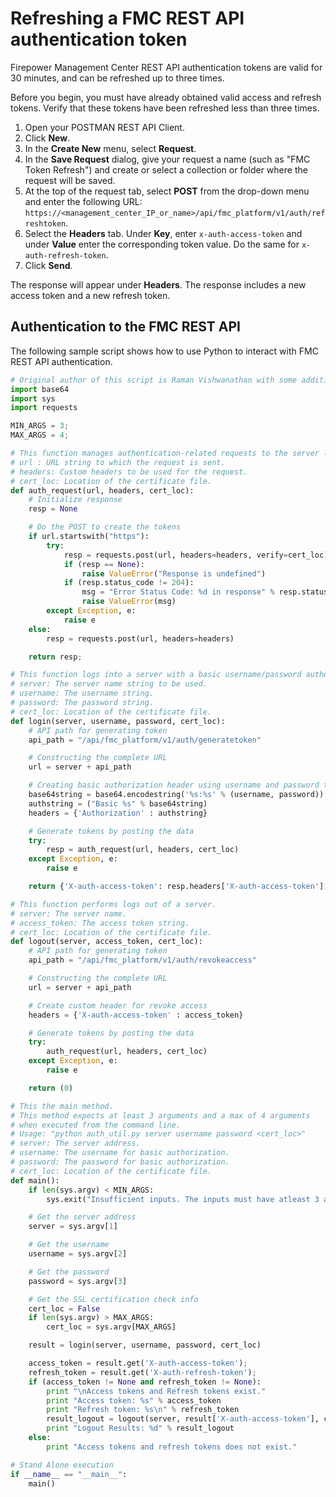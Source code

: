 # Refreshing a FMC REST API authentication token

Firepower Management Center REST API authentication tokens are valid for 30 minutes, and can be refreshed up to three times.

Before you begin, you must have already obtained valid access and refresh tokens. Verify that these tokens have been refreshed less than three times.

1. Open your POSTMAN REST API Client.
2. Click **New**.
3. In the **Create New** menu, select **Request**.
4. In the **Save Request** dialog, give your request a name (such as "FMC Token Refresh") and create or select a collection or folder where the request will be saved.
5. At the top of the request tab, select **POST** from the drop-down menu and enter the following URL: `https://<management_center_IP_or_name>/api/fmc_platform/v1/auth/refreshtoken`.
6. Select the **Headers** tab. Under **Key**, enter `x-auth-access-token` and under **Value** enter the corresponding token value. Do the same for `x-auth-refresh-token`.
8. Click **Send**.

The response will appear under **Headers**. The response includes a new access token and a new refresh token.

## Authentication to the FMC REST API

The following sample script shows how to use Python to interact with FMC REST API authentication.

```python
# Original author of this script is Raman Vishwanathan with some additions from Krishan Veer
import base64
import sys
import requests

MIN_ARGS = 3;
MAX_ARGS = 4;

# This function manages authentication-related requests to the server located at the named URL.
# url : URL string to which the request is sent.
# headers: Custom headers to be used for the request.
# cert_loc: Location of the certificate file.
def auth_request(url, headers, cert_loc):
    # Initialize response
    resp = None

    # Do the POST to create the tokens
    if url.startswith("https"):
        try:
            resp = requests.post(url, headers=headers, verify=cert_loc)
            if (resp == None):
                raise ValueError("Response is undefined")
            if (resp.status_code != 204):
                msg = "Error Status Code: %d in response" % resp.status_code
                raise ValueError(msg)
        except Exception, e:
            raise e
    else:
        resp = requests.post(url, headers=headers)

    return resp;

# This function logs into a server with a basic username/password authorization.
# server: The server name string to be used.
# username: The username string.
# password: The password string.
# cert_loc: Location of the certificate file.
def login(server, username, password, cert_loc):
    # API path for generating token
    api_path = "/api/fmc_platform/v1/auth/generatetoken"

    # Constructing the complete URL
    url = server + api_path

    # Creating basic authorization header using username and password that is base64 encoded
    base64string = base64.encodestring('%s:%s' % (username, password)).replace('\n', '')
    authstring = ("Basic %s" % base64string)
    headers = {'Authorization' : authstring}

    # Generate tokens by posting the data
    try:
        resp = auth_request(url, headers, cert_loc)
    except Exception, e:
        raise e

    return {'X-auth-access-token': resp.headers['X-auth-access-token'], 'X-auth-refresh-token':resp.headers['X-auth-refresh-token']}

# This function performs logs out of a server.
# server: The server name.
# access_token: The access token string.
# cert_loc: Location of the certificate file.
def logout(server, access_token, cert_loc):
    # API path for generating token
    api_path = "/api/fmc_platform/v1/auth/revokeaccess"

    # Constructing the complete URL
    url = server + api_path

    # Create custom header for revoke access
    headers = {'X-auth-access-token' : access_token}

    # Generate tokens by posting the data
    try:
        auth_request(url, headers, cert_loc)
    except Exception, e:
        raise e

    return (0)

# This the main method.
# This method expects at least 3 arguments and a max of 4 arguments
# when executed from the command line.
# Usage: "python auth_util.py server username password <cert_loc>"
# server: The server address.
# username: The username for basic authorization.
# password: The password for basic authorization.
# cert_loc: Location of the certificate file.
def main():
    if len(sys.argv) < MIN_ARGS:
        sys.exit("Insufficient inputs. The inputs must have atleast 3 arguments \"python auth_util.py <server_addr> <username> <password> <location of certificate>\"")

    # Get the server address
    server = sys.argv[1]

    # Get the username
    username = sys.argv[2]

    # Get the password
    password = sys.argv[3]

    # Get the SSL certification check info
    cert_loc = False
    if len(sys.argv) > MAX_ARGS:
        cert_loc = sys.argv[MAX_ARGS]

    result = login(server, username, password, cert_loc)

    access_token = result.get('X-auth-access-token');
    refresh_token = result.get('X-auth-refresh-token');
    if (access_token != None and refresh_token != None):
        print "\nAccess tokens and Refresh tokens exist."
        print "Access token: %s" % access_token
        print "Refresh token: %s\n" % refresh_token
        result_logout = logout(server, result['X-auth-access-token'], cert_loc)
        print "Logout Results: %d" % result_logout
    else:
        print "Access tokens and refresh tokens does not exist."

# Stand Alone execution
if __name__ == "__main__":
    main()
```
